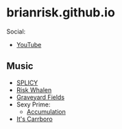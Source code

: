 # brianrisk.github.io

Social:
* [YouTube](https://www.youtube.com/c/BrianRisk)

## Music
* [SPLICY](https://www.youtube.com/c/SPLICY)
* [Risk Whalen](https://riskwhalen.bandcamp.com/releases)
* [Graveyard Fields](https://graveyardfields.bandcamp.com/)
* Sexy Prime:
  * [Accumulation](https://www.youtube.com/watch?v=wAZ7Iz4ByXs)
* [It's Carrboro](https://www.youtube.com/watch?v=ImfDX4S75pM)